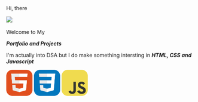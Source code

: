 <head>
Hi, there <p>  </p><img src="https://user-images.githubusercontent.com/18350557/176309783-0785949b-9127-417c-8b55-ab5a4333674e.gif"> <br>
<p>Welcome to My </p><b><i>Portfolio and Projects</i></b><br>
<p>I'm actually into DSA but I do make something intersting in <b><i>HTML, CSS and Javascript</i></b></p>
<!-- <img align="left" src="https://github.com/tandpfun/skill-icons/blob/main/icons/CSS.svg" width="70" height="70">
<img align="center" src="https://github.com/tandpfun/skill-icons/blob/main/icons/HTML.svg" width="70" height="70">
<img aling ="relative" src="https://github.com/tandpfun/skill-icons/blob/main/icons/JavaScript.svg" > -->
<div class="row">
    <img src="https://github.com/tandpfun/skill-icons/blob/main/icons/HTML.svg" width="70" height="70">
    <img src="https://github.com/tandpfun/skill-icons/blob/main/icons/CSS.svg" width="70" height="70">
    <img src="https://github.com/tandpfun/skill-icons/blob/main/icons/JavaScript.svg" width="70" height="70">
</div>
</head>
